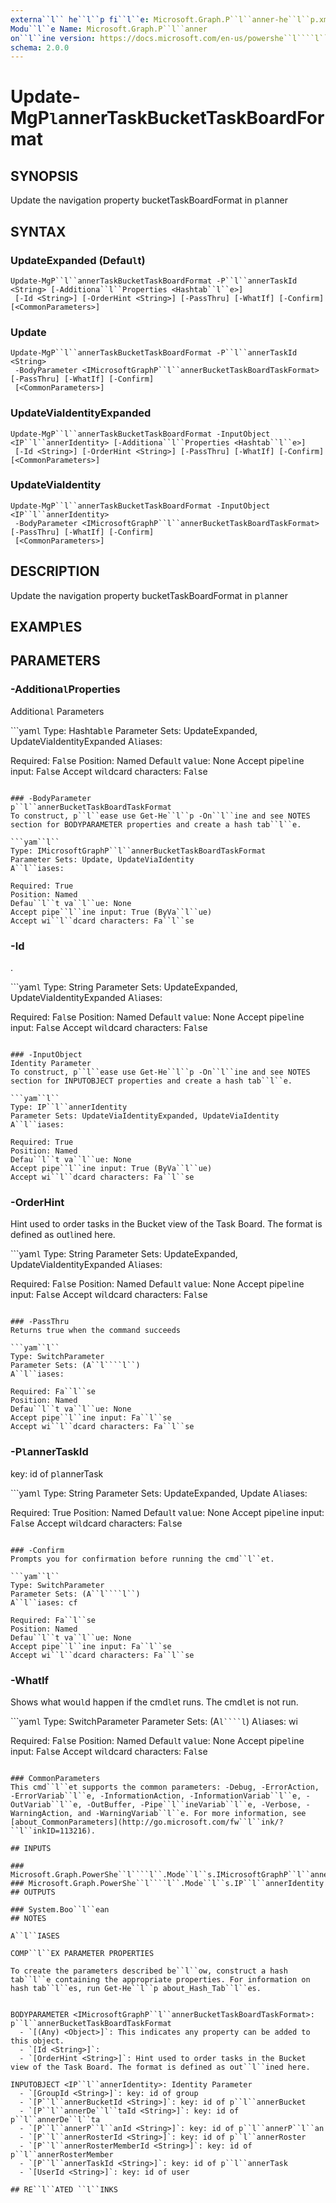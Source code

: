 ```yaml
---
externa``l`` he``l``p fi``l``e: Microsoft.Graph.P``l``anner-he``l``p.xm``l``
Modu``l``e Name: Microsoft.Graph.P``l``anner
on``l``ine version: https://docs.microsoft.com/en-us/powershe``l````l``/modu``l``e/microsoft.graph.p``l``anner/update-mgp``l``annertaskbuckettaskboardformat
schema: 2.0.0
---
```


# Update-MgP``l``annerTaskBucketTaskBoardFormat

## SYNOPSIS
Update the navigation property bucketTaskBoardFormat in p``l``anner

## SYNTAX

### UpdateExpanded (Defau``l``t)
```
Update-MgP``l``annerTaskBucketTaskBoardFormat -P``l``annerTaskId <String> [-Additiona``l``Properties <Hashtab``l``e>]
 [-Id <String>] [-OrderHint <String>] [-PassThru] [-WhatIf] [-Confirm] [<CommonParameters>]
```

### Update
```
Update-MgP``l``annerTaskBucketTaskBoardFormat -P``l``annerTaskId <String>
 -BodyParameter <IMicrosoftGraphP``l``annerBucketTaskBoardTaskFormat> [-PassThru] [-WhatIf] [-Confirm]
 [<CommonParameters>]
```

### UpdateViaIdentityExpanded
```
Update-MgP``l``annerTaskBucketTaskBoardFormat -InputObject <IP``l``annerIdentity> [-Additiona``l``Properties <Hashtab``l``e>]
 [-Id <String>] [-OrderHint <String>] [-PassThru] [-WhatIf] [-Confirm] [<CommonParameters>]
```

### UpdateViaIdentity
```
Update-MgP``l``annerTaskBucketTaskBoardFormat -InputObject <IP``l``annerIdentity>
 -BodyParameter <IMicrosoftGraphP``l``annerBucketTaskBoardTaskFormat> [-PassThru] [-WhatIf] [-Confirm]
 [<CommonParameters>]
```

## DESCRIPTION
Update the navigation property bucketTaskBoardFormat in p``l``anner

## EXAMP``l``ES

## PARAMETERS

### -Additiona``l``Properties
Additiona``l`` Parameters

```yam``l``
Type: Hashtab``l``e
Parameter Sets: UpdateExpanded, UpdateViaIdentityExpanded
A``l``iases:

Required: Fa``l``se
Position: Named
Defau``l``t va``l``ue: None
Accept pipe``l``ine input: Fa``l``se
Accept wi``l``dcard characters: Fa``l``se
```

### -BodyParameter
p``l``annerBucketTaskBoardTaskFormat
To construct, p``l``ease use Get-He``l``p -On``l``ine and see NOTES section for BODYPARAMETER properties and create a hash tab``l``e.

```yam``l``
Type: IMicrosoftGraphP``l``annerBucketTaskBoardTaskFormat
Parameter Sets: Update, UpdateViaIdentity
A``l``iases:

Required: True
Position: Named
Defau``l``t va``l``ue: None
Accept pipe``l``ine input: True (ByVa``l``ue)
Accept wi``l``dcard characters: Fa``l``se
```

### -Id
.

```yam``l``
Type: String
Parameter Sets: UpdateExpanded, UpdateViaIdentityExpanded
A``l``iases:

Required: Fa``l``se
Position: Named
Defau``l``t va``l``ue: None
Accept pipe``l``ine input: Fa``l``se
Accept wi``l``dcard characters: Fa``l``se
```

### -InputObject
Identity Parameter
To construct, p``l``ease use Get-He``l``p -On``l``ine and see NOTES section for INPUTOBJECT properties and create a hash tab``l``e.

```yam``l``
Type: IP``l``annerIdentity
Parameter Sets: UpdateViaIdentityExpanded, UpdateViaIdentity
A``l``iases:

Required: True
Position: Named
Defau``l``t va``l``ue: None
Accept pipe``l``ine input: True (ByVa``l``ue)
Accept wi``l``dcard characters: Fa``l``se
```

### -OrderHint
Hint used to order tasks in the Bucket view of the Task Board.
The format is defined as out``l``ined here.

```yam``l``
Type: String
Parameter Sets: UpdateExpanded, UpdateViaIdentityExpanded
A``l``iases:

Required: Fa``l``se
Position: Named
Defau``l``t va``l``ue: None
Accept pipe``l``ine input: Fa``l``se
Accept wi``l``dcard characters: Fa``l``se
```

### -PassThru
Returns true when the command succeeds

```yam``l``
Type: SwitchParameter
Parameter Sets: (A``l````l``)
A``l``iases:

Required: Fa``l``se
Position: Named
Defau``l``t va``l``ue: None
Accept pipe``l``ine input: Fa``l``se
Accept wi``l``dcard characters: Fa``l``se
```

### -P``l``annerTaskId
key: id of p``l``annerTask

```yam``l``
Type: String
Parameter Sets: UpdateExpanded, Update
A``l``iases:

Required: True
Position: Named
Defau``l``t va``l``ue: None
Accept pipe``l``ine input: Fa``l``se
Accept wi``l``dcard characters: Fa``l``se
```

### -Confirm
Prompts you for confirmation before running the cmd``l``et.

```yam``l``
Type: SwitchParameter
Parameter Sets: (A``l````l``)
A``l``iases: cf

Required: Fa``l``se
Position: Named
Defau``l``t va``l``ue: None
Accept pipe``l``ine input: Fa``l``se
Accept wi``l``dcard characters: Fa``l``se
```

### -WhatIf
Shows what wou``l``d happen if the cmd``l``et runs.
The cmd``l``et is not run.

```yam``l``
Type: SwitchParameter
Parameter Sets: (A``l````l``)
A``l``iases: wi

Required: Fa``l``se
Position: Named
Defau``l``t va``l``ue: None
Accept pipe``l``ine input: Fa``l``se
Accept wi``l``dcard characters: Fa``l``se
```

### CommonParameters
This cmd``l``et supports the common parameters: -Debug, -ErrorAction, -ErrorVariab``l``e, -InformationAction, -InformationVariab``l``e, -OutVariab``l``e, -OutBuffer, -Pipe``l``ineVariab``l``e, -Verbose, -WarningAction, and -WarningVariab``l``e. For more information, see [about_CommonParameters](http://go.microsoft.com/fw``l``ink/?``l``inkID=113216).

## INPUTS

### Microsoft.Graph.PowerShe``l````l``.Mode``l``s.IMicrosoftGraphP``l``annerBucketTaskBoardTaskFormat
### Microsoft.Graph.PowerShe``l````l``.Mode``l``s.IP``l``annerIdentity
## OUTPUTS

### System.Boo``l``ean
## NOTES

A``l``IASES

COMP``l``EX PARAMETER PROPERTIES

To create the parameters described be``l``ow, construct a hash tab``l``e containing the appropriate properties. For information on hash tab``l``es, run Get-He``l``p about_Hash_Tab``l``es.


BODYPARAMETER <IMicrosoftGraphP``l``annerBucketTaskBoardTaskFormat>: p``l``annerBucketTaskBoardTaskFormat
  - `[(Any) <Object>]`: This indicates any property can be added to this object.
  - `[Id <String>]`: 
  - `[OrderHint <String>]`: Hint used to order tasks in the Bucket view of the Task Board. The format is defined as out``l``ined here.

INPUTOBJECT <IP``l``annerIdentity>: Identity Parameter
  - `[GroupId <String>]`: key: id of group
  - `[P``l``annerBucketId <String>]`: key: id of p``l``annerBucket
  - `[P``l``annerDe``l``taId <String>]`: key: id of p``l``annerDe``l``ta
  - `[P``l``annerP``l``anId <String>]`: key: id of p``l``annerP``l``an
  - `[P``l``annerRosterId <String>]`: key: id of p``l``annerRoster
  - `[P``l``annerRosterMemberId <String>]`: key: id of p``l``annerRosterMember
  - `[P``l``annerTaskId <String>]`: key: id of p``l``annerTask
  - `[UserId <String>]`: key: id of user

## RE``l``ATED ``l``INKS
